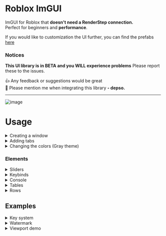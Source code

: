 # Roblox ImGUI
ImGUI for Roblox that **doesn't need a RenderStep connection.** \
Perfect for beginners and **performance**.

If you would like to customization the UI further, you can find the prefabs [here](https://create.roblox.com/store/asset/18364667141/Depso-ImGui)

### Notices
**This UI library is in BETA and you WILL experience problems**
Please report these to the issues.

👍 Any feedback or suggestions would be great \
🔨 Please mention me when integrating this library **- depso.**

<hr>

![image](https://github.com/user-attachments/assets/c050f9ba-f090-4738-90b7-b791b94133ec)


# Usage
<details>
<summary>Creating a window</summary>

Size and Position are both properties of the GUI object. 
Title is not and therefore any addional properities to the class will \
be applied to the properities. For example declaring `BackgroundTransparency` \
in the config of the Window or any element will be passed to the properities.

```lua
local ImGui = require(game.ReplicatedStorage.ImGui)

local Window = ImGui:CreateWindow({
	Title = "Window",
	Size = UDim2.fromOffset(350, 300), --// Roblox property 
	Position = UDim2.new(0.5, 0, 0, 70), --// Roblox property 
})
```
![image](https://github.com/user-attachments/assets/18cedbb1-70e8-4c3a-b258-97434030d6f4)
</details>

<details>
<summary>Adding tabs</summary>
  
`Visible` is a default Roblox property and therefore declares if the tab is shown.
Addionally, you can show a tab by using `Window:ShowTab(ExampleTab)`
  
```lua
local ExampleTab = Window:CreateTab({
	Name = "Example",
	Visible = true 
})
ExampleTab:Label({
	Text = "Hello world!"
})

local ExampleTab2 = Window:CreateTab({
	Name = "Example 2"
})
ExampleTab2:Label({
	Text = "Hello world!"
})
```

![image](https://github.com/user-attachments/assets/2511f58d-c0b6-4515-9d43-7de84bb691af)

</details>

<details>
<summary>Changing the colors (Gray theme)</summary>

```lua
local Window = ImGui:CreateWindow({
	Title = "Window",
	Size = UDim2.fromOffset(350, 300),
	Position = UDim2.new(0.5, 0, 0, 70),
	
	--// Styles
	NoGradientAll = true,
	Colors = {
		Window = {
			BackgroundColor3 = Color3.fromRGB(40, 40, 40),
			BackgroundTransparency = 0.1,
			ResizeGrip = {
				TextColor3 = Color3.fromRGB(80, 80, 80)
			},
			
			TitleBar = {
				BackgroundColor3 = Color3.fromRGB(25, 25, 25),
				[{
					Recursive = true,
					Name = "ToggleButton"
				}] = {
					BackgroundColor3 = Color3.fromRGB(80, 80, 80)
				}
			},
			ToolBar = {
				TabButton = {
					BackgroundColor3 = Color3.fromRGB(80, 80, 80)
				}
			},
		},
		CheckBox = {
			Tickbox = {
				BackgroundColor3 = Color3.fromRGB(20, 20, 20),
				Tick = {
					ImageColor3 = Color3.fromRGB(255, 255, 255)
				}
			}
		},
		Slider = {
			Grab = {
				BackgroundColor3 = Color3.fromRGB(60, 60, 60)
			},
			BackgroundColor3 = Color3.fromRGB(20, 20, 20)
		},
		CollapsingHeader = {
			TitleBar = {
				BackgroundColor3 = Color3.fromRGB(20, 20, 20)
			}
		}
	}
})


local ExampleTab = Window:CreateTab({
	Name = "Example",
	Visible = true
})
ExampleTab:Label({
	Text = "Hello world!"
})

local ExampleTab2 = Window:CreateTab({
	Name = "Example 2"
})
ExampleTab2:Label({
	Text = "Hello world!"
})
```

![image](https://github.com/user-attachments/assets/20cbbf76-6af9-41cf-be69-fefd9ad68c69)

</details>

### Elements

<details>
<summary>Sliders</summary>

```lua
local Sliders = DemosTab:CollapsingHeader({
	Title = "Sliders",
})

Sliders:Slider({
	Label = "Slider",
	Format = "%.d/%s",
	Value = 5,
	MinValue = 1,
	MaxValue = 32,
	ReadOnly = false,

	Callback = function(self, Value)
		print(self.Name, Value)
	end,
}):SetValue(8)

Sliders:ProgressSlider({
	Label = "Progress Slider",
	Value = 8,
	MinValue = 1,
	MaxValue = 32,
})

--// Rounded (CornerRadius)
Sliders:ProgressSlider({
	Label = "Progress Slider",
	CornerRadius = UDim.new(1, 0),
	Value = 8,
	MinValue = 1,
	MaxValue = 32,
})
Sliders:Slider({
	Label = "Rounded Slider",
	CornerRadius = UDim.new(1, 0),
	Value = 8,
	MinValue = 1,
	MaxValue = 32,
})


local ProgressBar = Sliders:ProgressBar({
	Label = "Loading...",
	Percentage = 80
})
coroutine.wrap(function()
	local Percentage = 0
	while wait(.02) do
		Percentage += 1
		ProgressBar:SetPercentage(Percentage % 100)
	end
end)()
```

![image](https://github.com/user-attachments/assets/7b4f41c6-df3e-4ba4-a6fb-245efeef8cec)

</details>

<details>
<summary>Keybinds</summary>
  
```lua
local Keybinds = DemosTab:CollapsingHeader({
	Title = "Keybinds"
})
local TestCheckbox = Keybinds:Checkbox({
	Label = "Check box",
	Value = true
})

Keybinds:Keybind({
	Label = "Toggle checkbox",
	Value = Enum.KeyCode.Q,
	IgnoreGameProcessed = false,
	Callback = function(self, KeyCode)
		print(KeyCode)
		TestCheckbox:Toggle()
	end,
})

Keybinds:Keybind({
	Label = "Toggle UI",
	Value = Enum.KeyCode.E,
	Callback = function()
		Window:SetVisible(not Window.Visible)
	end,
})
```

![image](https://github.com/user-attachments/assets/7e272cfb-df05-4aa7-8712-6adacf697358)

</details>

<details>
<summary>Console</summary>
  
```lua
local Row2 = ConsoleTab:Row()

ConsoleTab:Separator({
	Text = "Console Example:"
})

local Console = ConsoleTab:Console({
	Text = "Console example",
	ReadOnly = true,
	LineNumbers = false,
	Border = false,
	Fill = true,
	Enabled = true,
	AutoScroll = true,
	RichText = true,
	MaxLines = 50
})

Row2:Button({
	Text = "Clear",
	Callback = Console.Clear
})
Row2:Button({
	Text = "Copy"
})
Row2:Button({
	Text = "Pause",
	Callback = function(self)
		local Paused = shared.Pause
		Paused = not (Paused or false)
		shared.Pause = Paused
		
		self.Text = Paused and "Paused" or "Pause"
		Console.Enabled = not Paused
	end,
})
Row2:Fill() --// Resize contents to fill

coroutine.wrap(function()
	while wait() do
		local Date = DateTime.now():FormatLocalTime("h:mm:ss A", "en-us")
		
		Console:AppendText( --// Passed parameters will be concatenated 
			`<font color="rgb(240, 40, 10)">[Random Math]</font>`, 
			math.random()
		)
		Console:AppendText(
			`[{Date}] {Console}`
		)
	end
end)()
```

![image](https://github.com/user-attachments/assets/2989e7a8-fb26-4b0e-9b56-3d7c1136f729)

</details>

<details>
<summary>Tables</summary>

<details>
 <summary>Example 1 (Randomization)</summary>
  
```lua
local TablesTab = Window:CreateTab({
	Name = "Tables"
})
local Table = TablesTab:Table({
	RowBackground = true,
	Border = true,
	RowsFill = false,
	Size = UDim2.fromScale(1, 0)
})

coroutine.wrap(function()
	local Rows = 10
	local random = Random.new()
	while wait(1) do
		Table:ClearRows()
		
		for i = 1,Rows do
			local Row = Table:CreateRow()

			local Columns = random:NextInteger(1, 8)
			for x = 1, Columns do
				local Column = Row:CreateColumn()
				Column:Label({
					Text = `#{x}`
				})
			end
		end
	end
end)()
```

![image](https://github.com/user-attachments/assets/26129cf0-8231-46d9-af55-5fb8ebf343f5)
</details>

<details>
 <summary>Example 2 </summary>
  
```lua
local Credits = CreditsTab:Table({
	Border = false,
	Align = "Top"
}):CreateRow()

local Column1 = Credits:CreateColumn()
Column1:Image({
	Image = 8825666803,
	Ratio = 16 / 9,
	AspectType = Enum.AspectType.FitWithinMaxSize,
	Size = UDim2.fromScale(1, 1)
})
Column1:Label({
	Text = "Sus dog bozo"
})

Credits:CreateColumn():Label({
	Text = [[This UI library was created by depso.
Please report any issues or suggestions to the Github and use the correct tags.

Thanks.]],
	TextWrapped = true,
	RichText = true
})
```

![image](https://github.com/user-attachments/assets/41b193b6-fc80-490d-a8d5-94e4bb111d3d)
</details>
</details>

<details>
<summary>Rows</summary>
  
```lua
local ButtonsGrid = DemosTab:CollapsingHeader({
	Title = "Row grid",
})
local ButtonsRow = ButtonsGrid:Row()
for i = 1,5 do
	ButtonsRow:Button({
		Text = "Hello"
	})
end
ButtonsRow:Fill()

local CheckBoxesRow = ButtonsGrid:Row()
for i = 1,3 do
	CheckBoxesRow:Checkbox({
		Label = "Checkbox"
	})
end
CheckBoxesRow:Fill()
```

![image](https://github.com/user-attachments/assets/28538895-f197-4c54-a9e2-8179b4117202)

</details>

## Examples

<details>
<summary>Key system</summary>

```lua
local KeySystem = ImGui:CreateWindow({
	Title = "Key system",
	TabsBar = false,
	AutoSize = "Y",
	NoCollapse = true,
	NoResize = true,
	NoClose = true
}):Center()
	
local Content = KeySystem:CreateTab({
	Visible = true
})

local Key = Content:InputText({
	Label = "Key",
	PlaceHolder = "Key here",
	Value = "",
})

Content:Button({
	Text = "Enter",
	Callback = function()
		if Key:GetValue() == "bozo" then
			KeySystem:Close()
		else
			Key:SetLabel("Wrong key!")
		end
	end,
})
```

![image](https://github.com/user-attachments/assets/b4e87882-9389-49a1-b8b1-05f25495a2f6)

</details>

<details>
<summary>Watermark</summary>

```lua
local RunService = game:GetService("RunService")
local Watermark = ImGui:CreateWindow({
	Position = UDim2.fromOffset(10,10),
	NoSelectEffect = true,
	CornerRadius = UDim.new(0, 4),
	AutoSize = "XY",
	TabsBar = false,
	NoResize = true,
	NoDrag = true,
	NoTitleBar = true,
	
	Border = true,
	BorderThickness = 2, 
	BackgroundTransparency = 0.8,
}):CreateTab({
	Visible = true
})
	
local StatsRow = Watermark:Row({
	Spacing = 10
})

StatsRow:Label({
	Text = "ShortMastersMZ.com",
	TextColor3 = Color3.fromRGB(255, 255, 0)
})
local FPSLabel = StatsRow:Label()
local TimeLabel = Watermark:Label()

RunService.RenderStepped:Connect(function(v)
	FPSLabel.Text = `FPS: {math.round(1/v)} `
	TimeLabel.Text = `The time is {DateTime.now():FormatLocalTime("dddd h:mm:ss A", "en-us")} `
end)
```

![image](https://github.com/user-attachments/assets/c3b54a32-ad11-4f86-af4e-2679f0e39fbd)

</details>

<details>
<summary>Viewport demo</summary>

```lua
local RunService = game:GetService("RunService")
local Window = ImGui:CreateWindow({
	TabsBar = false,
	Position = UDim2.fromOffset(10,70),
	NoCollapse = true,
	NoResize = true,
	NoDrag = true,
	NoTitleBar = true, 
	AutoSize = "Y",
}):CreateTab({
	Visible = true
})

local Rig: Model = ImGui.Prefabs["R15 Rig"] --// "R6 Rig"
local Viewport = Window:Viewport({
	Size = UDim2.new(1, 0, 0, 200),
	Clone = true, --// Otherwise will parent
	Model = Rig,
	Border = false
})

--// Spin rig
local NewRig = Viewport.Model
NewRig:PivotTo(CFrame.new(0, -2.5, -5))
RunService.RenderStepped:Connect(function(deltaTime)
	local YRotation = 30 * deltaTime
	local cFrame = NewRig:GetPivot() * CFrame.Angles(0,math.rad(YRotation),0)
	NewRig:PivotTo(cFrame)
end)
```

![image](https://github.com/user-attachments/assets/c3f3ff70-6400-460a-a653-8931ca0dda72)

</details>
